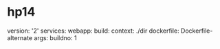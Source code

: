 # hp14

version: '2'
services:
  webapp:
    build:
      context: ./dir
      dockerfile: Dockerfile-alternate
      args:
        buildno: 1
